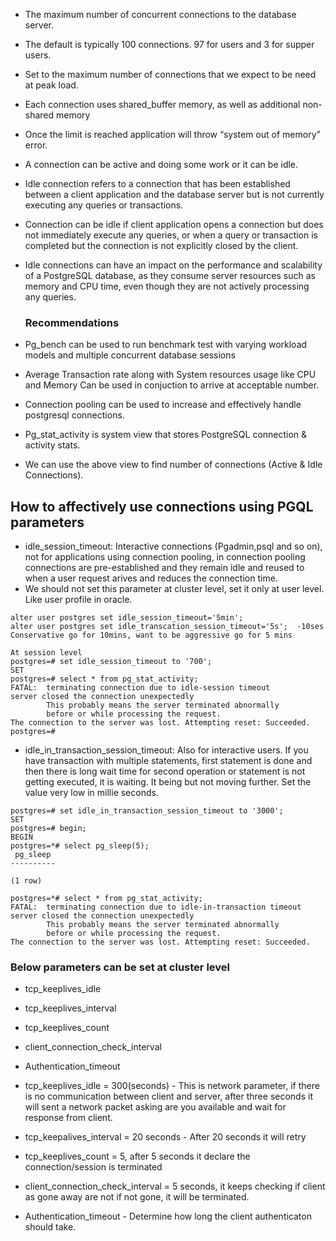 * The maximum number of concurrent connections to the database server.
* The default is typically 100 connections. 97 for users and 3 for supper users.
* Set to the maximum number of connections that we expect to be need at peak load.
* Each connection uses shared_buffer memory, as well as additional non-shared memory
* Once the limit is reached application will throw “system out of memory” error.
* A connection can be active and doing some work or it can be idle.
* Idle connection refers to a connection that has been established between a client application and
  the database server but is not currently executing any queries or transactions.
* Connection can be idle if client application opens a connection but does not immediately execute any queries,
  or when a query or transaction is completed but the connection is not explicitly closed by the client.
* Idle connections can have an impact on the performance and scalability of a PostgreSQL database,
  as they consume server resources such as memory and CPU time, even though they are not actively processing
  any queries.

  ### Recommendations
* Pg_bench can be used to run benchmark test with varying workload models and multiple concurrent database sessions
* Average Transaction rate along with System resources usage like CPU and Memory Can be used in conjuction to arrive at acceptable number.
* Connection pooling can be used to increase and effectively handle postgresql connections.
* Pg_stat_activity is system view that stores PostgreSQL connection & activity stats.
* We can use the above view to find number of connections (Active & Idle Connections).

## How to affectively use connections using PGQL parameters

* idle_session_timeout: Interactive connections (Pgadmin,psql and so on), not for applications using connection pooling, in connection pooling connections are pre-established and they remain idle and reused to when a user request arives and reduces the connection time.
* We should not set this parameter at cluster level, set it only at user level. Like user profile in oracle.
```
alter user postgres set idle_session_timeout='5min';
alter user postgres set idle_transcation_session_timeout='5s';  -10ses
Conservative go for 10mins, want to be aggressive go for 5 mins
```
```
At session level
postgres=# set idle_session_timeout to '700';
SET
postgres=# select * from pg_stat_activity;
FATAL:  terminating connection due to idle-session timeout
server closed the connection unexpectedly
        This probably means the server terminated abnormally
        before or while processing the request.
The connection to the server was lost. Attempting reset: Succeeded.
postgres=#
```

* idle_in_transaction_session_timeout: Also for interactive users. If you have transaction with multiple statements, first statement is done and then there is long wait time for second operation or statement is not getting executed, it is waiting. It being but not moving further. Set the value very low in millie seconds.
```
postgres=# set idle_in_transaction_session_timeout to '3000';
SET
postgres=# begin;
BEGIN
postgres=*# select pg_sleep(5);
 pg_sleep
----------

(1 row)

postgres=*# select * from pg_stat_activity;
FATAL:  terminating connection due to idle-in-transaction timeout
server closed the connection unexpectedly
        This probably means the server terminated abnormally
        before or while processing the request.
The connection to the server was lost. Attempting reset: Succeeded.

```
### Below parameters can be set at cluster level
* tcp_keeplives_idle
* tcp_keeplives_interval
* tcp_keeplives_count
* client_connection_check_interval
* Authentication_timeout

* tcp_keeplives_idle = 300(seconds) - This is network parameter, if there is no communication between client and server, after three seconds it will sent a network packet asking are you available and wait for response from client.
* tcp_keepalives_interval = 20 seconds - After 20 seconds it will retry
* tcp_keeplives_count = 5, after 5 seconds it declare the connection/session is terminated
* client_connection_check_interval = 5 seconds, it keeps checking if client as gone away are not if not gone, it will be terminated.
* Authentication_timeout - Determine how long the client authenticaton should take.

